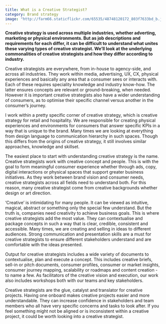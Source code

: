 ```yaml
---
title: What is a Creative Strategist?
category: Brand strategy
image: "http://farm66.staticflickr.com/65535/48748120172_803f7633bd_b.jpg"
---
```


**Creative strategy is used across multiple industries, whether adverting, marketing or physical environments. But as job descriptions and requirements for each differ, it can be difficult to understand what unites these varying types of creative strategist. We’ll look at the underlying commonalities of creative strategists and how they differ according to industry.** 

Creative strategists are everywhere, from in-house to agency-side, and across all industries. They work within media, advertising, UX, CX, physical experiences and basically any area that a consumer sees or interacts with. Each of these requires speciality knowledge and industry know-how. The latter ensures concepts are relevant or ground-breaking, when needed. However it is important creative strategists also have a wider understanding of consumers, as to optimise their specific channel versus another in the consumer’s journey.

I work within a pretty specific corner of creative strategy, which is creative strategy for retail and hospitality. We are responsible for creating physical experiences and environments for consumers that answer specific KPIs in a way that is unique to the brand. Many times we are looking at everything from design language to communication hierarchy in such spaces. Though this differs from the origins of creative strategy, it still involves similar approaches, knowledge and skillset.

The easiest place to start with understanding creative strategy is the name. Creative strategists work with creative concept and people. This is with the goal to form meaningful consumer experience whether through ads, copy, digital interactions or physical spaces that support greater business initiatives. As they work between brand vision and consumer needs, creative strategists across all fields need to understand both. For this reason, many creative strategist come from creative backgrounds whether design or art direction. 

‘Creative’ is intimidating for many people. It can be viewed as intuitive, magical, abstract or something only the special few understand. But the truth is, companies need creativity to achieve business goals. This is where creative strategists add the most value. They can contextualise and package concepts in such a way that is clear, credible, consistent and accessible. Many times, we are creating and selling in ideas to different audiences. Strong communication and presentation skills are a must for creative strategists to ensure different stakeholders understand and are comfortable with the ideas presented. 

Output for creative strategists includes a wide variety of documents to contextualise, plan and execute a concept. This includes creative briefs, sell-in or pitch documents, consumer profiles, consumer or market insights, consumer journey mapping, scalability or roadmaps and content creation - to name a few. As facilitators of the creative vision and execution, our work also includes workshops both with our teams and key stakeholders.

Creative strategists are the glue, catalyst and translator for creative projects. Having one onboard makes creative projects easier and more understandable. They can increase confidence in stakeholders and team members who all have very specific concerns and tasks to look after. If you feel something might not be aligned or is inconsistent within a creative project, it could be worth looking into a creative strategist.